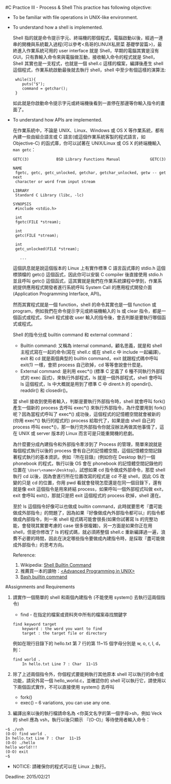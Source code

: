 #C Practice III - Process & Shell
This practice has following objective:
* To be familiar with file operations in UNIX-like environment.
* To understand how a shell is implemented.

	Shell 指的就是命令提示字元、終端機的那個程式，電腦啟動以後，經過一連串的開機與系統載入過程(可以參考<鳥哥的LINUX私房菜 基礎學習篇>)，最終進入作業系統可用的 user interface 就是 Shell，早期的電腦其實是沒有 GUI，只有靠輸入命令來與電腦做互動，接收輸入命令的程式就是 Shell，Shell 其實也是一支程式，也就是一個 shell.c 這樣的檔案，編譯後產生 shell 這個程式，作業系統啟動最後就去執行 shell，shell 中至少有個這樣的演算法:
	
	```
	 while(1){ 
	 	puts("$"); 
	 	command = getchar();
	 }
	```
	如此就是你啟動命令提示字元或終端機後看到一直停在那邊等你輸入指令的畫面了。
	
* To understand how APIs are implemented.

	在作業系統中，不論是 UNIX、Linux、Windows 或 OS X 等作業系統，都有內建一些由組合語言或 C 語言(或這個作業系統客製的程式語言，如 Objective-C) 的函式庫，你可以試著在 UNIX/Linux 或 OS X 的終端機輸入 `man getc`：
	```	
	GETC(3)            BSD Library Functions Manual             GETC(3)

	NAME
     fgetc, getc, getc_unlocked, getchar, getchar_unlocked, getw -- get next
     character or word from input stream

	LIBRARY
     Standard C Library (libc, -lc)

	SYNOPSIS
     #include <stdio.h>

     int
     fgetc(FILE *stream);

     int
     getc(FILE *stream);

     int
     getc_unlocked(FILE *stream);

	   ...	
	```
	這個訊息就是說這個版本的 Linux 上有實作標準 C 語言函式庫的 stdio.h 這個標頭檔的 getc() 這個函式，因此你可以安裝 C compiler 後直接使用 stdio.h 並且呼叫 getc() 這個函式，這其實就是我們在作業系統課程中學到，作業系統提供應用程式開發者進行系統呼叫 System Call 的應用程式開發介面(Application Programming Interface, API)。
	
	然而其實程式就是一個 function，shell 的命令其實也是一個 function 或 program，例如我們在命令提示字元或終端機輸入的 ls 或 clear 指令，都是一個函式或程式，Shell 程式接收 user 輸入的指令後，會去判斷是要執行哪個函式或程式。
	
	Shell 的指令分成 builtin command 和 external command：
	
	* Builtin command: 又稱為 internal command，顧名思義，就是和 shell 主程式寫在一起的命令(寫在 shell.c 或在 shell.c 中 include 一起編譯)，exit 和 cd 就是兩個典型的 builtin command，exit 就跟程式碼中呼叫 exit(1) 一樣，會把 process 自己砍掉，cd 等等會說會什麼是。
	* External command: 是利用 exec*() (標準 C 定義了 6 種不同執行外部程式的 exec 函式)，來執行外部程式，ls 就是一個外部程式，shell 會呼叫 ls 這個程式，ls 中大概就是用到了標準 C 中 dirent.h 的 opendir()、readdir() 和 closedir()。
		
	當 shell 接收到使用者輸入，判斷是要執行外部指令時，shell 就會呼叫 fork() 產生一個新的 process 去呼叫 exec\*() 來執行外部指令，為什麼要用到 fork() 呢？因為當程式呼叫了 exec\*() 成功後，這個程式的記憶體空間就會被新的(你用 exec\*() 執行的程式的) process 給取代了，如果是由 shell 自己的 process 呼叫 exec*()，那一執行完外部指令你就沒辦法再做其他事情了，這在 UNIX 或 server 版本的 Linux 而言可是只能重開機的悲劇。

	為什麼要分成內建指令和外部指令牽涉到了 Process 的管理，簡單來說就是每個程式執行以後的 process 會有自己的記憶體空間，這個記憶體空間記錄著程式執行的基本資訊，例如『所在目錄』(例如你在 Desktop 執行一個 phonebook 的程式，執行以後 OS 會在 phonebook 的記憶體空間記錄他的位置在 `\User\<name>\Desktop`)，試想如果 cd 指令做成外部命令，那麼 shell 執行 cd 以後，因為會進行所在位置改寫的程式是 cd 不是 shell，因此 OS 改變的只是 cd 的位置，你用 pwd 看就會發現怎麼還是在同一個目錄下，還有就是像 exit 這個指令是用來終結 process，如果呼叫一個外部程式叫做 exit，exit 會呼叫 exit()，那就只是把 exit 這個程式的 process 砍掉，shell 還在。
	
	至於 ls 這個指令好像可以也做成 builtin command，此時就要思考『盡可能做成外部指令』的問題了，因為如果『好像做成內外部指令都可以』的指令都做成內部指令，則一來 shell 程式碼可能會很長(如果你試著寫 ls 的完整功能，會發現其實要考慮的 case 很多很複雜)，另一方面是如果你正在用 shell，但是你修改了 ls 的程式碼，就必須將整個 shell.c 重新編譯過一遍，浪費不必要的時間，因此在決定哪些指令要做成內建指令時，是採取『盡可能做成外部指令』的思考方向。
	
	Reference:<br>
	1. Wikipedia: [Shell Builtin Command](https://zh.wikipedia.org/wiki/%E6%AE%BC%E5%B1%A4%E5%85%A7%E5%BB%BA%E6%8C%87%E4%BB%A4)<br>
	2.  推薦買一本的讀物：[\<Advanced Programming in UNIX>](http://www.apuebook.com/)<br>
	3. [Bash builtin command](https://www.gnu.org/software/bash/manual/html_node/Bash-Builtins.html)
	

#Assignments and Requirements
1. 請實作一個簡單的 shell 和兩個內建指令 (不能使用 system() 去執行這兩個指令)
	* find - 在指定的檔案或資料夾中所有的檔案尋找關鍵字

	```
	find keyword target
		keyword : the word you want to find
		target : the target file or directory
	```

	例如在現行目錄下的 hello.txt 第 7 行的第 11~15 個字母分別是 w, o, r, l, d，則：
	```
	find world .
		In hello.txt Line 7 : Char  11~15
	```

2.  除了上述兩個指令外，你個程式要能夠執行其他原本 shell 可以執行的命令或功能，請另外寫一個 hello_world.c，並確認你的 shell 可以執行它，請使用以下兩個函式實作，不可以直接使用 system() 去呼叫
    * fork()
    * exec() – 6 variations, you can use any one.

3. 編譯出來以後的執行檔請命名為 <你英文名字的第一個字母>sh，例如 Veck 的 shell 應為 vsh，執行以後只顯示 『(O-O)』等待使用者輸入命令：
```
~$ ./vsh
(O-O) find world .
In hello.txt Line 7 : Char  11~15
(O-O) ./hello
hello world!!!
(O-O) exit
~$
```

* NOTICE: 請確保你的程式可以在 Linux 上執行。

Deadline: 2015/02/21
